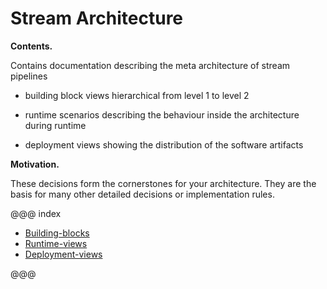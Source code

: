 Stream Architecture
===================

**Contents.**

Contains documentation describing the meta architecture of stream pipelines

-   building block views hierarchical from level 1 to level 2

-   runtime scenarios describing the behaviour inside the architecture
    during runtime

-   deployment views showing the distribution of the software artifacts

**Motivation.**

These decisions form the cornerstones for your architecture. They are
the basis for many other detailed decisions or implementation rules.

@@@ index

* [Building-blocks](building_blocks.md)
* [Runtime-views](runtime_views.md)
* [Deployment-views](deployment_views.md)

@@@
